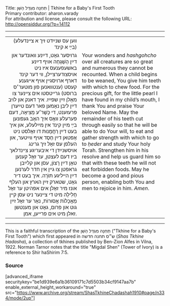 <html>
<head></head>
<body>
Title: תְּחִנָּה מִגְדַּל הַשֵּׁן | Tkhine for a Baby's First Tooth<br />
Primary contributor: aharon.varady<br />
For attribution and license, please consult the following URL: <a href="http://opensiddur.org/?p=14112">http://opensiddur.org/?p=14112</a>
<p />
<hr />

<table style="margin-left: auto;margin-right: auto;">
<tbody>
<tr><td style="vertical-align:top;" width="46%">
<div class="yiddish" style="text-align: right;"><span lang="yi">
<span class="instruction">(װען עס שנײַדט זיך א צײנדעלע בײַ א קינד)</span>
</div></td>

<td style="vertical-align:top;" width="53%"><div class="english">

</div></td>
</tr>


<tr><td style="vertical-align:top;" width="46%">
<div class="yiddish" style="text-align: right;"><span lang="yi">
גרויסער גאָט, דײַנע װאונדער און דײַן הַשְׁגָחַה אויף דײַנע באשעפענעס איז ניט אויסצודערצײלן, װי דער קינד דארף ארויסגײן אויף אײגענע קעסט (ענטװאנען פון מוטער׳ס ברוסט) גרײטסטו אים צײנער צו מאָלן זײַן שפײַז. איך דאנק און לויב דײַן ליבן נאָמען פאר דעם טײַערן פּרעזענט, די כָּשֶׁר׳ע מְצִיאָה, דעם פּערעלע װאָס איך האָב געפונען בײַ מײַן קינד אין מײַלעלע, און איך בעט דײַן רַחֲמָנוּת דו זאָלסט ניט אָפּטאן דײַן חֶסֶד אויף װײַטער, און העלפן עס זאָל זיך גרינג אויסשנײַדן די איבעריגע צײנדלאך ביז דעם לעצטן, ער זאָל קענען טאָן דײַן רָצוֺן, עסן און קלײַבן גראפטן צו גײן אין חדר לערנען דײַן הײליגע תּוֺרָה. איך בעט דיר גאָט, שטארק זײַן הארץ און העלף אונז מיר זאָלן אים אפּהיטן ער זאָל חָלִילָה מיט די צײנער ניט עסן קײן מַאֲכָלוֺת אֲסוּרוֺת, נאָר ער זאָל זײַן גוט און פרום, גאָט און מענטשן זאלן מיט אים פרײען, אמן.
</div></td>

<td style="vertical-align:top;" width="53%"><div class="english">
Your wonders and <em>hashgohcho</em> over all creatures are so great and numerous they cannot be recounted. When a child begins to be weaned, You give him teeth with which to chew food. For the precious gift, for the little pearl I have found in my child’s mouth, I thank You and praise Your beloved Name. May the remainder of his teeth cut through easily so that he will be able to do Your will, to eat and gather strength with which to go to <em>ḥeder</em> and study Your holy Torah. Strengthen him in his resolve and help us guard him so that with these teeth he will not eat forbidden foods. May he become a good and pious person, enabling both You and men to rejoice in him. <em>Amen</em>.
</div></td>
</tr>
</tbody></table>

<hr />

This is a faithful transcription of the תְּחִנָּה מִגְדַּל הַשֵּׁן ("Tkhine for a Baby's First Tooth") which first appeared in ש״ס תחנה חדשה (<em>Shas Tkhine Ḥadasha</em>), a collection of tkhines published by Ben-Zion Alfes in Vilna, 1922. Norman Tarnor notes that the title "Migdal Shen" (Tower of Ivory) is a reference to Shir haShirim 7:5.

<h3>Source</h3>

[advanced_iframe securitykey="be1d939e6a1b36109171c7d5503b34cf9147aa7b" enable_external_height_workaround="true" src="https://www.archive.org/stream/ShasTkhineChadashah1910#page/n334/mode/2up"]
</body>
</html>